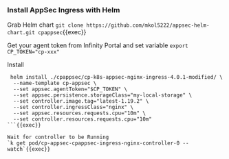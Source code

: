 
<br>

### Install AppSec Ingress with Helm

Grab Helm chart
`git clone https://github.com/mkol5222/appsec-helm-chart.git cpappsec`{{exec}}

Get your agent token from Infinity Portal and set variable
`export CP_TOKEN="cp-xxx"`

Install
```
 helm install ./cpappsec/cp-k8s-appsec-nginx-ingress-4.0.1-modified/ \
  --name-template cp-appsec \
  --set appsec.agentToken="$CP_TOKEN" \
  --set appsec.persistence.storageClass="my-local-storage" \
  --set controller.image.tag="latest-1.19.2" \
  --set controller.ingressClass="nginx" \
  --set appsec.resources.requests.cpu="10m" \
  --set controller.resources.requests.cpu="10m"
```{{exec}}

Wait for controller to be Running
`k get pod/cp-appsec-cpappsec-ingress-nginx-controller-0 --watch`{{exec}}



